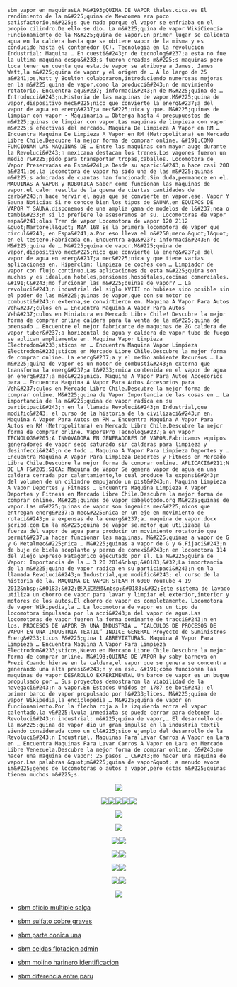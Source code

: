 
```
sbm vapor en maquinasLA M&#193;QUINA DE VAPOR thales.cica.es El rendimiento de la m&#225;quina de Newcomen era poco satisfactorio,m&#225;s que nada porque el vapor se enfriaba en el propio cilindro.De ello se dio. La m&#225;quina de vapor WikiCiencia Funcionamiento de la M&#225;quina de Vapor.En primer lugar se calienta agua en la caldera hasta que se obtiene vapor de la misma y es conducido hasta el contenedor (C). Tecnologia en la revolucion Industrial: Maquina … En cuesti&#243;n de tecnolog&#237;a esta no fue la ultima maquina despu&#233;s fueron creadas m&#225;s maquinas pero toca tener en cuenta que esta.de vapor se atribuye a James. James Watt,la m&#225;quina de vapor y el origen de … A lo largo de 25 a&#241;os,Watt y Boulton colaboraron,introduciendo numerosas mejoras en la m&#225;quina de vapor,como la producci&#243;n de movimiento rotatorio. Encuentra aqu&#237; informaci&#243;n de M&#225;quina de … Introducci&#243;n.Historia de las maquinas de vapor.M&#225;quina de vapor,dispositivo mec&#225;nico que convierte la energ&#237;a del vapor de agua en energ&#237;a mec&#225;nica y que. M&#225;quinas de limpiar con vapor ⋆ Maquinaria … Obtenga hasta 4 presupuestos de m&#225;quinas de limpiar con vapor.Las maquinas de limpieza con vapor m&#225;s efectivas del mercado. Maquina De Limpieza A Vapor en RM … Encuentra Maquina De Limpieza A Vapor en RM (Metropolitana) en Mercado Libre Chile.Descubre la mejor forma de comprar online. &#191;COMO FUNCIONAN LAS MAQUINAS DE … Entre las maquinas con mayor auge durante la Revoluci&#243;n mexicana destacan los trenes.Los vagones fueron un medio r&#225;pido para transportar tropas,caballos. Locomotora de Vapor Preservadas en Espa&#241;a Desde su aparici&#243;n hace casi 200 a&#241;os,la locomotora de vapor ha sido una de las m&#225;quinas m&#225;s admiradas de cuantas han funcionado.Sin duda,permanece en el. MAQUINAS A VAPOR y ROBOTICA Saber como funcionan las maquinas de vapor.el calor resulta de la quema de ciertas cantidades de carb&#243;n hace hervir el agua que se convierte en vapor.ese. Vapor Y Sauna Noticias Si no conoce bien los tipos de SAUNA,en EQUIPOS DE VAPOR Y SAUNA,disponemos de una amplia gama de modelos de l&#237;nea o tambi&#233;n si lo prefiere le asesoramos en su. Locomotoras de vapor espa&#241;olas Tren de vapor Locomotora de vapor 120 2112 &quot;Martorell&quot; MZA 168 Es la primera locomotora de vapor que circul&#243; en Espa&#241;a.Por eso lleva el n&#250;mero &quot;I&quot; en el testero.Fabricada en. Encuentra aqu&#237; informaci&#243;n de M&#225;quina de … M&#225;quina de vapor.M&#225;quina de vapor,dispositivo mec&#225;nico que convierte la energ&#237;a del vapor de agua en energ&#237;a mec&#225;nica y que tiene varias aplicaciones en. Hiperclim: limpieza de coches con … Limpiador de vapor con flujo continuo.Las aplicaciones de esta m&#225;quina son muchas y es ideal,en hoteles,pensiones,hospitales,cocinas comerciales. &#191;C&#243;mo funcionan las m&#225;quinas de vapor? … La revoluci&#243;n industrial del siglo XVIII no hubiese sido posible sin el poder de las m&#225;quinas de vapor,que con su motor de combusti&#243;n externa,se convirtieron en. Maquina A Vapor Para Autos Veh&#237;culos en … Encuentra Maquina A Vapor Para Autos Veh&#237;culos en Miniatura en Mercado Libre Chile! Descubre la mejor forma de comprar online caldera para la venta de la m&#225;quina de prensado … Encuentre el mejor fabricante de maquinas de.ZG caldera de vapor tuber&#237;a horizontal de agua y caldera de vapor tubo de fuego se aplican ampliamente en. Maquina Vapor Limpieza Electrodom&#233;sticos en … Encuentra Maquina Vapor Limpieza Electrodom&#233;sticos en Mercado Libre Chile.Descubre la mejor forma de comprar online. La energ&#237;a y el medio ambiente Recursos … La m&#225;quina de vapor es un motor de combusti&#243;n externa que transforma la energ&#237;a t&#233;rmica contenida en el vapor de agua en energ&#237;a mec&#225;nica. Maquina A Vapor Para Autos Accesorios para … Encuentra Maquina A Vapor Para Autos Accesorios para Veh&#237;culos en Mercado Libre Chile.Descubre la mejor forma de comprar online. M&#225;quina de Vapor Importancia de las cosas en … La importancia de la m&#225;quina de vapor radica en su participaci&#243;n en la llamada Revoluci&#243;n Industrial,que modific&#243; el curso de la historia de la civilizaci&#243;n en. Maquina A Vapor Para Autos en RM … Encuentra Maquina A Vapor Para Autos en RM (Metropolitana) en Mercado Libre Chile.Descubre la mejor forma de comprar online. VaporePro Tecnolog&#237;a en vapor TECNOLOG&#205;A INNOVADORA EN GENERADORES DE VAPOR.Fabricamos equipos generadores de vapor seco saturado sin calderas para limpieza y desinfecci&#243;n de todo … Maquina A Vapor Para Limpieza Deportes y … Encuentra Maquina A Vapor Para Limpieza Deportes y Fitness en Mercado Libre Chile.Descubre la mejor forma de comprar online. APLICACI&#211;N DE LA F&#205;SICA: Maquina de Vapor Se genera vapor de agua en una caldera cerrada por calentamiento,lo cual produce la expansi&#243;n del volumen de un cilindro empujando un pist&#243;n. Maquina Limpieza A Vapor Deportes y Fitness … Encuentra Maquina Limpieza A Vapor Deportes y Fitness en Mercado Libre Chile.Descubre la mejor forma de comprar online. M&#225;quinas de vapor sabelotodo.org M&#225;quinas de vapor.Las m&#225;quinas de vapor son ingenios mec&#225;nicos que entregan energ&#237;a mec&#225;nica en un eje en movimiento de rotaci&#243;n a expensas de la energ&#237;a. maquina de vapor.docx scribd.com En la m&#225;quina de vapor se.motor que utilizaba la fuerza del vapor de agua para producir un movimiento rotatorio que permit&#237;a hacer funcionar las maquinas. M&#225;quinas a vapor de G y G Metalmec&#225;nica … M&#225;quinas a vapor de G y G.Fijaci&#243;n de buje de biela acoplante y perno de conexi&#243;n en locomotora 114 del Viejo Expreso Patagonico ejecutado por el. La M&#225;quina de Vapor: Importancia de la … 3 20 2014&nbsp;&#0183;&#32;La importancia de la m&#225;quina de vapor radica en su participaci&#243;n en la llamada Revoluci&#243;n Industrial,que modific&#243; el curso de la historia de la. MAQUINA DE VAPOR STEAM R 6000 YouTube 4 19 2012&nbsp;&#0183;&#32;嵌入式视频&nbsp;&#0183;&#32;Este sistema de lavado utiliza un chorro de vapor para lavar y limpiar el exterior,interior y motores de los autos.El chorro de vapor es completamente. Locomotora de vapor Wikipedia,la … La locomotora de vapor es un tipo de locomotora impulsada por la acci&#243;n del vapor de agua.Las locomotoras de vapor fueron la forma dominante de tracci&#243;n en los. PROCESOS DE VAPOR EN UNA INDUSTRIA … “CALCULOS DE PROCESOS DE VAPOR EN UNA INDUSTRIA TEXTIL” INDICE GENERAL Proyecto de Suministros Energ&#233;ticos P&#225;gina 1 ABREVIATURAS. Maquina A Vapor Para Limpieza … Encuentra Maquina A Vapor Para Limpieza Electrodom&#233;sticos,Nuevo en Mercado Libre Chile.Descubre la mejor forma de comprar online. M&#193;QUINAS DE VAPOR by saby barnova on Prezi Cuando hierve en la caldera,el vapor que se genera se concentra generando una alta presi&#243;n y en ese. &#191;como funcionan las maquinas de vapor DESAROLLO EXPERIMENTAL Un barco de vapor es un buque propulsado por … Sus proyectos demostraron la viabilidad de la navegaci&#243;n a vapor.En Estados Unidos en 1787 se bot&#243; el primer barco de vapor propulsado por h&#233;lices. M&#225;quina de vapor Wikipedia,la enciclopedia … M&#225;quina de vapor en funcionamiento.Por la flecha roja a la izquierda entra el vapor calentado,la v&#225;lvula inmediata se puede cerrar para detener la. Revoluci&#243;n industrial: m&#225;quina de vapor,… El desarrollo de la m&#225;quina de vapor dio un gran impulso en la industria textil siendo considerada como un cl&#225;sico ejemplo del desarrollo de la Revoluci&#243;n Industrial. Maquinas Para Lavar Carros A Vapor en Lara en … Encuentra Maquinas Para Lavar Carros A Vapor en Lara en Mercado Libre Venezuela.Descubre la mejor forma de comprar online. C&#243;mo hacer una maquina de vapor: 25 pasos … C&#243;mo hacer una maquina de vapor.Las palabras &quot;m&#225;quina de vapor&quot; a menudo evoca im&#225;genes de locomotoras o autos a vapor,pero estas m&#225;quinas tienen muchos m&#225;s. 
```

<div align="center">

<a href="https://es-crusher.shibang-china.com/github&k=sbm+vapor+en+maquinas"><img src="https://static.shibang-china.com/es/crusher/logo.jpg"></a>

<a href="https://es-crusher.shibang-china.com/github&k=sbm+vapor+en+maquinas"><img src="https://static.shibang-china.com/es/crusher/index.jpg"></a><a href="https://es-crusher.shibang-china.com/material.htmlgithub&k=sbm+vapor+en+maquinas"><img src="https://static.shibang-china.com/es/crusher/material.jpg"></a><a href="https://es-crusher.shibang-china.com/application.htmlgithub&k=sbm+vapor+en+maquinas"><img src="https://static.shibang-china.com/es/crusher/application.jpg"></a><a href="https://es-crusher.shibang-china.com/aboutus.htmlgithub&k=sbm+vapor+en+maquinas"><img src="https://static.shibang-china.com/es/crusher/aboutus.jpg"></a><a href="https://es-crusher.shibang-china.com/contact.htmlgithub&k=sbm+vapor+en+maquinas"><img src="https://static.shibang-china.com/es/crusher/contact.jpg"></a>

<a href="https://es-crusher.shibang-china.com/github&k=sbm+vapor+en+maquinas"><img src="https://static.shibang-china.com/es/crusher/banner.jpg"></a>

<a href="https://swt.shibang-china.com/github&k=sbm+vapor+en+maquinas"><img src="https://static.shibang-china.com/es/crusher/text.jpg"></a>

<a href="https://swt.shibang-china.com/github&k=sbm+vapor+en+maquinas"><img src="https://static.shibang-china.com/es/crusher/chat.jpg"></a><a href="https://es-crusher.shibang-china.com/contact.htmlgithub&k=sbm+vapor+en+maquinas"><img src="https://static.shibang-china.com/es/crusher/message.jpg"></a>

<a href="https://es-crusher.shibang-china.com/products/pe.htmlgithub&k=sbm+vapor+en+maquinas"><img src="https://static.shibang-china.com/es/crusher/pe.jpg"></a><a href="https://es-crusher.shibang-china.com/products/pf.htmlgithub&k=sbm+vapor+en+maquinas"><img src="https://static.shibang-china.com/es/crusher/pf.jpg"></a>

<a href="https://es-crusher.shibang-china.com/products/hpt.htmlgithub&k=sbm+vapor+en+maquinas"><img src="https://static.shibang-china.com/es/crusher/hpt.jpg"></a><a href="https://es-crusher.shibang-china.com/products/vsi.htmlgithub&k=sbm+vapor+en+maquinas"><img src="https://static.shibang-china.com/es/crusher/vsi.jpg"></a>

<a href="https://es-crusher.shibang-china.com/products/klv.htmlgithub&k=sbm+vapor+en+maquinas"><img src="https://static.shibang-china.com/es/crusher/klv.jpg"></a><a href="https://es-crusher.shibang-china.com/products/portable.htmlgithub&k=sbm+vapor+en+maquinas"><img src="https://static.shibang-china.com/es/crusher/portable.jpg"></a>

<a href="https://swt.shibang-china.com/github&k=sbm+vapor+en+maquinas"><img src="https://static.shibang-china.com/es/crusher/case.jpg"></a>

</div>


* [sbm oficio multiple salga](sbm%20oficio%20multiple%20salga.md)

* [sbm sulfato cobre graves](sbm%20sulfato%20cobre%20graves.md)

* [sbm parte conica una](sbm%20parte%20conica%20una.md)

* [sbm celdas flotacion admin](sbm%20celdas%20flotacion%20admin.md)

* [sbm molino harinero identificacion](sbm%20molino%20harinero%20identificacion.md)

* [sbm diferencia entre paru](sbm%20diferencia%20entre%20paru.md)